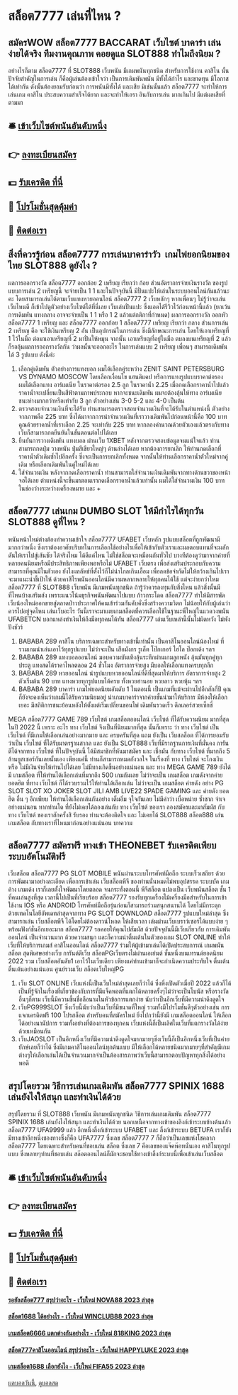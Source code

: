 # สล็อต7777 เล่นที่ไหน ?
## สมัครWOW สล็อต7777 BACCARAT เว็บไซต์ บาคาร่า เล่นง่ายได้จริง ทีมงานคุณภาพ คอยดูแล SLOT888 ทำไมถึงนิยม ?
อย่างไรก็ตาม สล็อต7777 ที่ SLOT888 เว็บพนัน มีเกมพนันทุกชนิด สำหรับการใช้งาน คาสิโน นั้น ปัจจัยสำคัญในการเล่น ก็คือผู้เล่นต้องเข้าใจว่า เป็นการเดิมพันพนัน มีทั้งได้กำไร และขาดทุน มีโอกาสได้เท่ากัน ดังนั้นต้องยอมรับก่อนว่า การพนันมีทั้งได้ และเสีย มิเช่นนั้นแล้ว สล็อต7777 จะทำให้การเล่นเกม คาสิโน ประสบความสำเร็จได้ยาก และจะทำให้เอรา อินกับการเล่น มากเกินไป มีแต่ผลเสียที่ตามมา

## 🛎 [เข้าเว็บไซต์พนันอันดับหนึ่ง](https://bit.ly/3SdLNi2)
## 👉 [ลงทะเบียนสมัคร](https://bit.ly/3SdLNi2)
## 💵 [รับเครดิต ที่นี่](https://bit.ly/3dyRKHj)
## 👑 [โปรโมชั่นสุดคุ้มค่า](https://bit.ly/3dyRKHj)
## 📱 [ติดต่อเรา](https://bit.ly/3dyRKHj)

## สิ่งที่ควรรู้ก่อน สล็อต7777 การเล่นบาคาร่าวัว  เกมไพ่ยอกนิยมของไทย SLOT888 ดูยังไง ?
ผลการออกรางวัล สล็อต7777 ออกก้อย 2 เหรียญ เรียกว่า ก้อย
ส่วนอัตราการจ่ายเงินรางวัล ของรูปแบบการเล่น 2 เหรียญนี้ จะจ่ายเป็น 1 1
และในปัจจุบันนี้ มีปั่นแปะให้เล่นในระบบออนไลน์กันแล้วนะคะ โดยสามารถเล่นได้ตามเว็บแทงหวยออนไลน์ สล็อต7777 2 เว็บหลักๆ หากเพื่อนๆ ไม่รู้ว่าจะเล่นเว็บไหนดี ก็เข้าไปดูตัวอย่างเว็บไซต์ได้ที่นี่เลย เว็บเล่นปั่นแปะ ซึ่งแอดได้รีวิวไว้ก่อนหน้านี้แล้ว
(ยกเว้นการเดิมพัน แทงกลาง อาจจะจ่ายเป็น 1 1 หรือ 1 2 แล้วแต่กติกาที่กำหนด)
ผลการออกรางวัล ออกหัว สล็อต7777 1 เหรียญ และ สล็อต7777 ออกก้อย 1 สล็อต7777 เหรียญ เรียกว่า กลาง
ส่วนการเล่น 2 เหรียญ คือ จะใช้เงินเหรียญ 2 อัน เป็นอุปกรณ์ในการเล่น ซึ่งมีลักษณะการเล่น โดยให้เอาเหรียญที่ 1 ไว้ในมือ ต่อมาเอาเหรียญที่ 2 มาปั่นให้หมุน จากนั้น เอาเหรียญที่อยู่ในมือ ตบลงบนเหรียญที่ 2 แล้วก็รอลุ้นผลการออกรางวัลกัน ว่าผลนั้นจะออกอะไร
ในการเล่นแบบ 2 เหรียญ เพื่อนๆ สามารถเดิมพันได้ 3 รูปแบบ ดังนี้ค่ะ
1. เลือกคู่เดิมพัน ตัวอย่างการแทงบอล ผมได้เลือกคู่ระหว่าง ZENIT SAINT PETERSBURG VS DYNAMO MOSCOW โดยเลือกเงื่อนไข แฮนดิแคป หรือการแทงรูปแบบราคาต่อรอง ผมได้เลือกแทง อาร์เมเนีย ในราคาต่อรอง 2.5 ลูก ในราคาน้ำ 2.25 เมื่อกดเลือกราคาน้ำไปแล้ว ราคาน้ำจะเปลี่ยนเป็นสีฟ้าตามภาพประกอบ หากจะชนะเดิมพัน ผมจะต้องลุ้นให้ทาง อาร์เมเนีย ชนะห่างมากกว่าหรือเท่ากับ 3 ลูก ตัวอย่างเช่น 3-0 5-2 และ 4-0 เป็นต้น
2. ตรวจสอบจำนวนเงินที่จะได้รับ ท่านสามารถตรวจสอบจำนวนเงินที่จะได้รับในตำแหน่งนี้ ตัวอย่างจากภาพคือ 225 บาท ซึ่งได้มาจากการนำจำนวนเงินที่เราวางเดิมพันไปก่อนหน้านี้คือ 100 บาท คูณด้วยราคาน้ำที่เราเลือก 2.25 จะเท่ากับ 225 บาท หากลองคำนวณด้วยตัวเองแล้วตรงกับทางเว็บก็สามารถกดยืนยันในขั้นตอนต่อไปได้เลย
3. ยืนยันการวางเดิมพัน แทงบอล ผ่านเว็บ 1XBET หลังจากตรวจสอบข้อมูลจนแน่ใจแล้ว ท่านสามารถกดปุ่ม วางพนัน ปุ่มสีเขียวใหญ่ๆ ด้านล่างได้เลย หากต้องการยกเลิก ให้ท่านกดเลือกที่ราคาน้ำตัวเดิมซ้ำไปอีกครั้ง ซึ่งจะเป็นการยกเลิกทั้งหมด จากนั้นให้ท่านเลือกราคาน้ำตัวใหม่จากคู่เดิม หรือเลือกเดิมพันในคู่ใหม่ได้เลย
4. ใส่จำนวนเงิน หลังจากกดเลือกราคาน้ำ ท่านสามารถใส่จำนวนเงินเดิมพันจากทางด้านขวาของหน้าจอได้เลย ตำแหน่งนี้จะขึ้นมาตอนเรากดเลือกราคาน้ำแล้วเท่านั้น ผมได้ใส่จำนวนเงิน 100 บาท ในช่องว่างระหว่างเครื่องหมาย และ +

## สล็อต7777 เล่นเกม DUMBO SLOT ให้มีกำไรได้ทุกวัน SLOT888 ดูที่ไหน ?
พนันหน้าใหม่ต่างต้องทำความเข้าใจ สล็อต7777 UFABET เว็บหลัก รูปแบบสล็อตที่ถูกพัฒนามีมากกว่าหนึ่ง ซึ่งเราต้องอาศัยบริบทในการเลือกใช้อย่างไรเพื่อให้เข้ากับตัวเราและผลตอบแทนที่จะผลักดันให้เราไปสู่เส้นชัย ได้จริงไหม ได้ดีแค่ไหน ไม่ใช่สล็อตจะเหมือนกันทั่วไป บางทีต้องดูว่ามาจากค่ายที่หลายคนนิยมหรือมีประสิทธิภาพเพียงพอหรือไม่ UFABET เว็บตรง เพื่อส่งเสริมประกอบกับความสามารถที่คุณมีในตัวเอง ยังไงผลลัพธ์ที่ตั้งไว้ก็ไม่น่าไกลเกินเอื้อม เพื่อลดข้อจำกัดไม่ให้กว้างเกินไปเราจะมาแนะนำชี้เป้าให้ ด้วยคาสิโรพนันออนไลน์มีความหลากหลายให้ทุกคนได้ใช้ แต่จะง่ายกว่าไหม สล็อต7777 ที่ SLOT888 เว็บพนัน มีเกมพนันทุกชนิด ถ้ารู้ว่าควรลงทุนกับสิ่งไหน แล้วสิ่งนั้นมีที่ไหนบ้างเสริมส่ง เพราะแนวโน้มธุรกิจพนันพัฒนาไปแบบ ก้าวกระโดด สล็อต7777 ทำให้มีสารพัดเว็บน้องใหม่ออกขายสู่ตลาดป่าวประกาศให้คนเข้าร่วมกันคับคั่งซึ่งสร้างความวิตก ไม่น้อยให้กับผู้เล่นว่าควรไปอยู่จุดไหน เล่นเว็บอะไร วันนี้เราจะมาเผยเกมสล็อตที่ควรเลือกใช้ในฐานะพี่ใหญ่ในแวดวงพนัน UFABETCN บอกแหล่งทำเงินให้ถึงมือทุกคนได้ทัน สล็อต7777 เล่นเว็บเหล่านี้นั้นไม่ผิดหวัง ไม่พัง ปังชัวร์
1. BABABA 289 คาสิโน บริการเฉพาะสำหรับทางเข้านี้เท่านั้น เป็นคาสิโนออนไลน์น้องใหม่ ที่รวมเกมน่าเล่นเอาไว้ทุกรูปแบบ ไม่ว่าจะเป็น เสือมังกร รูเล็ต โป๊กเกอร์ ไฮโล ป๊อกเด้ง ฯลฯ
2. BABABA 289 แทงบอลออนไลน์ มอบความบันเทิงลุ้นระทึกผ่านเกมลูกหนัง ลุ้นมันทุกคู่ทุกประตู แทงสดได้ราคาไหลตลอด 24 ชั่วโมง อัตราการจ่ายสูง มีบอลให้เลือกแทงครบทุกลีก
3. BABABA 289 หวยออนไลน์ นำรูปแบบหวยออนไลน์ที่ดีที่สุดมาให้บริการ อัตราการจ่ายสูง 2 ตัวเริ่มต้น 90 บาท แทงหวยทุกรูปแบบได้ครบ ทั้งหวยฮานอย หวยลาว หวยหุ้น ฯลฯ
4. BABABA 289 บาคาร่า เกมไพ่ยอดนิยมอันดับ 1 ในตอนนี้ เป็นเกมที่แม้จะผ่านไปอีกสักกี่ปี คุณก็ยังจะคงเห็นว่าเกมนี้ได้รับความนิยมอยู่ นำเกมบาคาร่าจากค่ายชั้นนำมาให้บริการ มีห้องให้เลือกเยอะ มีสถิติการชนะย้อนหลังให้ตั้งแต่เริ่มเปลี่ยนขอนไพ่ เดิมพันรวดเร็ว ดีลเลอร์สวยเซ็กซี่

MEGA สล็อต7777 GAME 789 เว็บไซต์ เกมสล็อตออนไลน์ เว็บไซต์ ที่ได้รับความนิยม มากที่สุดในปี 2022 นี้ เพราะ อะไร ทาง เว็บไซต์ จึงเป็นที่นิยมมากที่สุด นั้นก็เพราะ ว่า ทาง เว็บไซต์ เป็น เว็บไซต์ ที่มีเกมให้เลือกเล่นอย่างมากมาย และ ครบครันที่สุด แถม ยังเป็น เว็บสลล็อต ที่ได้การยอมรับว่าเป็น เว็บไซต์ ที่ได้รับมาตรฐานสากล และ ยังเป็น SLOT888 เว็บที่มีรากฐานการเงินที่มั่นคง การันตีได้จากทาง เว็บไซต์ ที่ในปัจจุบันนี้ ได้มีสมาชิกที่หันมาสมัคร และ เชื่อมัน กับทาง เว็บไซต์ ที่มากถึง 5 ล้านยูสเซอร์กันเลยนั้นเอง เพียงแค่นี้ ท่านก็สามารถหมดกังวลใจ ในเรื่องที่ ทาง เว็บไซต์ จะโกงเงิน หรือ ไม่มีเงินจ่ายให้ท่านไปได้เลย ไม่มีทางเกิดขึ้นอย่างแน่นอน และ ทาง MEGA GAME 789 ยังได้มี เกมสล็อต ที่ให้ท่านได้เลือกเล่นที่มากถึง 500 เกมกันเลย ไม่ว่าจะเป็น เกมสล็อต เกมดังจากค่ายยอดฮิต ที่ทาง เว็บไซต์ ก็ได้รวบรวมไว้ให้ท่านได้เลือกเล่น ไม่ว่าจะเป็น เกมสล็อต ค่ายดัง อย่าง PG SLOT SLOT XO JOKER SLOT JILI AMB LIVE22 SPADE GAMING และ ค่ายดัง ยอดฮิต อื่น ๆ อีกเพียบ ให้ท่านได้เลือกเล่นกันอย่าง เต็มอิ่ม จุใจกันเลย ไม่มีคำว่า เบื่อหน่าย ซ้ำซาก จำเจ อย่างแน่นอน หากท่านใด ที่ยังไม่เคยได้ลองเล่นกับ ทาง เว็บไซต์ ของเรา ลองสมัครและมาสัมผัส กับทาง เว็บไซต์ ของเราสักครั้งสิ รับรอง ท่านจะต้องติดใจ และ ไม่เคยได้ SLOT888 สล็อต888 เล่นเกมสล็อต กับทางเราที่ไหนมาก่อนอย่างแน่นอน
บทความ

## สล็อต7777 สมัครฟรี ทางเข้า THEONEBET รับเครดิตเพียบ ระบบอัตโนมัติฟรี
เว็บสล็อต สล็อต7777 PG SLOT MOBILE พนันผ่านระบบโทรศัพท์มือถือ ระบบเร็วเสถียร ด้วยการพัฒนามาอย่างละเอียด เพื่อการเข้าเล่น เว็บสล็อตพีจี ของท่านนั่นหมดไม่พบอุปสรรค ระบบบัค เกมค้าง เกมเด้ง เราก็เลยตั้งใจพัฒนาโดยตลอด จนกระทั่งตอนนี้ พีจีสล็อต แปลงเป็น เว็บพนันสล็อต ชั้น 1 ที่คนเล่นสูงที่สุด เวลานี้ไปเป็นที่เรียบร้อย สล็อต7777 รองรับทุกเครื่องไม้เครื่องมือสำหรับในการเข้าใช้งาน IOS หรือ ANDROID โทรศัพท์มือถือรุ่นก่อนก็สามารถร่วมสนุกสนานได้ โดยไม่มีกระตุก ด้วยเทคโนโลยีอัพเดทล่าสุดจากทาง PG SLOT DOWNLOAD สล็อต7777 รูปแบบใหม่ล่าสุด ซึ่งสามารถเล่น เว็บสล็อตพีจี ได้โดยไม่ต้องดาวน์โหลด ให้เสียเวลา เล่นผ่านเว็บเบราว์เซอร์ได้แบบง่าย ๆ พร้อมฟังก์ชั่นอีกเยอะมาก สล็อต7777 รอคอยให้คุณไปสัมผัส
ด้วยปัจจุบันนี้มีเว็บเกี่ยวกับ การเดิมพันออนไลน์ เป็นจำนวนมาก ด้วยความสนุก และก็ความน่าตื่นเต้นในตัวของเกม SLOT ONLINE ทำให้เว็บที่ให้บริการเกมส์ คาสิโนออนไลน์ สล็อต7777 ร่วมให้ผู้เข้ามาเล่นได้เปิดประสบการณ์ เกมพนันสล็อต สุดพิเศษอย่างเว็บ การันต์ตีเว็บ สล็อตPGเว็บตรงไม่ผ่านเอเย่นต์ ชั้นหนึ่งบนเทรนด์ยอดนิยม 2022 รวม เว็บสล็อตอันดับ1 เอาไว้ในเว็บเดียว เพียงแค่ท่านเข้ามาก็จะกำเนิดความประทับใจ ตื่นเต้น ตื่นเต้นอย่างแน่นอน ศูนย์รวมเว็บ สล็อตเว็บใหญ่PG
1. เว็บ SLOT ONLINE เว็บแห่งนี้เป็นเว็บใหม่ล่าสุดเลยก็ว่าได้ ซึ่งพึ่งเปิดตัวเมื่อปี 2022 แล้วก็ได้เป็นที่รู้จักในเรื่องที่เกี่ยวข้องกับการที่มีแจ็คพอตที่แตกได้หลายครั้งๆไม่ว่าจะเป็นโบนัส หรือรางวัลอื่นๆก็ตาม เว็บนี้มีความขึ้นชื่อลือนามในหัวข้อการแตกง่าย นับว่าเป็นอีกเว็บที่มีความน่าดึงดูดใจ
2. เว็บPG999SLOT ซึ่งเว็บนี้นับว่าเป็นเว็บที่มีขนาดที่ใหญ่ รวมทั้งมีโปรโมชั่นดีๆตัวอย่างเช่น การแจกเครดิตฟรี 100 โปรสล็อต สำหรับคนที่สมัครใหม่ ยิ่งไปกว่านี้ยังมี เกมสล็อตออนไลน์ ให้เลือกได้อย่างนานัปการ รวมทั้งอย่างที่ต้องการของทุกคน เว็บแห่งนี้ก็เป็นเลิศในเว็บที่แตกรางวัลได้ง่ายด้วยเหมือนกัน
3. เว็บJAOSLOT เป็นอีกหนึ่งเว็บที่มีความน่าดึงดูดใจมากมายๆซึ่งเว็บนี้ก็เป็นอีกหนึ่งเว็บที่เป็นค่ายยักษ์เลยก็ว่าได้ ซึ่งมีเกมคาสิโนออนไลน์ทุกต้นแบบ มีให้เลือกได้หลายชนิดมากมายๆที่สำคัญมีเกมต่างๆให้เลือกเล่นได้เป็นจำนวนมากจำเป็นต้องสารภาพว่าเว็บนี้สามารถตอบปัญหาทุกสิ่งได้อย่างพอดี

## สรุปโดยรวม วิธีการเล่นเกมเดิมพัน สล็อต7777 SPINIX 1688 เล่นยังไงให้สนุก และทำเงินได้ด้วย
สรุปโดยรวม ที่ SLOT888 เว็บพนัน มีเกมพนันทุกชนิด วิธีการเล่นเกมเดิมพัน สล็อต7777 SPINIX 1688 เล่นยังไงให้สนุก และทำเงินได้ด้วย นอกเหนือจากทางเข้าของลิงก์เข้าระบบข้างต้นแล้ว สล็อต7777 UFA9999 แล้ว อีกหนึ่งลิ้งก์เข้าระบบ UFABET และ ลิ้งก์เข้าระบบ BETUFA เราก็ยังมีทางเข้าอีกหนึ่งชองทางซึ่งก็คือ UFA7777 ซึ่งเลข สล็อต7777 7 ก็ถือว่าเป็นเลขแห่งโชคลาภ สล็อต7777 โดยเฉพาะสำหรับคนที่ชอบเล่น สล็อต ซึ่งเลข 7 คือเลขของแจ๊คพ๊อทนั่นเอง คาสิโนทุกรูปแบบ ซึ่งหลายๆท่านที่ชอบเล่น สล๊อตออนไลน์ก็มักจะชอบใช้ทางเข้าลิ้งก์ระบบนี้เพื่อเข้าเล่นเว็บสล็อต

## 🛎 [เข้าเว็บไซต์พนันอันดับหนึ่ง](https://bit.ly/3SdLNi2)
## 👉 [ลงทะเบียนสมัคร](https://bit.ly/3SdLNi2)
## 💵 [รับเครดิต ที่นี่](https://bit.ly/3dyRKHj)
## 👑 [โปรโมชั่นสุดคุ้มค่า](https://bit.ly/3dyRKHj)
## 📱 [ติดต่อเรา](https://bit.ly/3dyRKHj)

#### [รอยัลสล็อต777 สรุปว่าอะไร - เว็บใหม่ NOVA88 2023 ล่าสุด](https://atom.io/themes/รอยัลสล็อต777%20สรุปว่าอะไร%20-%20เว็บใหม่%20nova88%202023%20ล่าสุด)
#### [สล็อต1688 ได้อย่างไร - เว็บใหม่ WINCLUB88 2023 ล่าสุด](https://atom.io/themes/สล็อต1688%20ได้อย่างไร%20-%20เว็บใหม่%20winclub88%202023%20ล่าสุด)
#### [เกมสล็อต6666 แตกต่างกันอย่างไร - เว็บใหม่ 818KING 2023 ล่าสุด](https://atom.io/themes/เกมสล็อต6666%20แตกต่างกันอย่างไร%20-%20เว็บใหม่%20818king%202023%20ล่าสุด)
#### [สล็อต777คาสิโนออนไลน์ สรุปว่าอะไร - เว็บใหม่ HAPPYLUKE 2023 ล่าสุด](https://atom.io/themes/สล็อต777คาสิโนออนไลน์%20สรุปว่าอะไร%20-%20เว็บใหม่%20happyluke%202023%20ล่าสุด)
#### [เกมสล็อต1688 เลือกยังไง - เว็บใหม่ FIFA55 2023 ล่าสุด](https://atom.io/themes/เกมสล็อต1688%20เลือกยังไง%20-%20เว็บใหม่%20fifa55%202023%20ล่าสุด)

[ผลบอลวันนี้](https://siamsport.tv "ผลบอลวันนี้"), [ดูบอลสด](https://siamsport.tv/ดูบอลสด "ดูบอลสด")